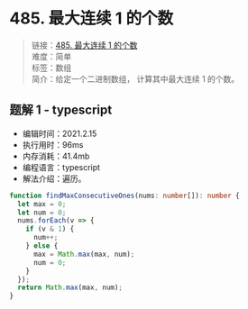 # 485. 最大连续 1 的个数

> 链接：[485. 最大连续 1 的个数](https://leetcode-cn.com/problems/max-consecutive-ones/)  
> 难度：简单  
> 标签：数组  
> 简介：给定一个二进制数组， 计算其中最大连续 1 的个数。

## 题解 1 - typescript

- 编辑时间：2021.2.15
- 执行用时：96ms
- 内存消耗：41.4mb
- 编程语言：typescript
- 解法介绍：遍历。

```typescript
function findMaxConsecutiveOnes(nums: number[]): number {
  let max = 0;
  let num = 0;
  nums.forEach(v => {
    if (v & 1) {
      num++;
    } else {
      max = Math.max(max, num);
      num = 0;
    }
  });
  return Math.max(max, num);
}
```

